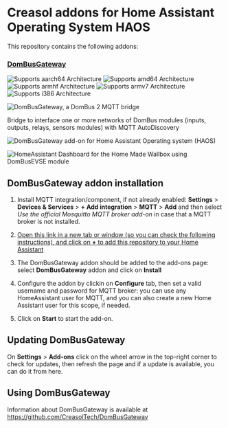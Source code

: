 # Creasol addons for Home Assistant Operating System HAOS

This repository contains the following addons:

### [DomBusGateway](./dombusgateway)

![Supports aarch64 Architecture][aarch64-shield]
![Supports amd64 Architecture][amd64-shield]
![Supports armhf Architecture][armhf-shield]
![Supports armv7 Architecture][armv7-shield]
![Supports i386 Architecture][i386-shield]

![DomBusGateway, a DomBus 2 MQTT bridge](https://images.creasol.it/dombusgateway_block1.webp)

Bridge to interface one or more networks of DomBus modules (inputs, outputs, relays, sensors modules) with MQTT AutoDiscovery

![DomBusGateway add-on for Home Assistant Operating system (HAOS)](https://images.creasol.it/dombusgateway_addon.webp)

![HomeAssistant Dashboard for the Home Made Wallbox using DomBusEVSE module](https://images.creasol.it/creDomBusEVSE_dashboard3.webp)

## DomBusGateway addon installation

1. Install MQTT integration/component, if not already enabled: **Settings** > **Devices & Services** > **+ Add integration** > **MQTT** > **Add** and then select *Use the official Mosquitto MQTT broker add-on* in case that a MQTT broker is not installed.

1. <a href="https://my.home-assistant.io/redirect/supervisor_add_addon_repository/?repository_url=https%3A%2F%2Fgithub.com%2FCreasolTech%2Fhomeassistant-addons" target="_blank">Open this link in a new tab or window (so you can check the following instructions), and click on <b>+</b> to add this repository to your Home Assistant</a>

1. The DomBusGateway addon should be added to the add-ons page: select **DomBusGateway** addon and click on **Install** 

1. Configure the addon by clickin on **Configure** tab, then set a valid username and password for MQTT broker: you can use any HomeAssistant user for MQTT, and you can also create a new Home Assistant user for this scope, if needed. 

1. Click on **Start** to start the add-on.


## Updating DomBusGateway

On **Settings** > **Add-ons** click on the wheel arrow in the top-right corner to check for updates, then refresh the page and if a update is available, you can do it from here. 


## Using DomBusGateway

Information about DomBusGateway is available at https://github.com/CreasolTech/DomBusGateway






[aarch64-shield]: https://img.shields.io/badge/aarch64-yes-green.svg
[amd64-shield]: https://img.shields.io/badge/amd64-yes-green.svg
[armhf-shield]: https://img.shields.io/badge/armhf-yes-green.svg
[armv7-shield]: https://img.shields.io/badge/armv7-yes-green.svg
[i386-shield]: https://img.shields.io/badge/i386-yes-green.svg

